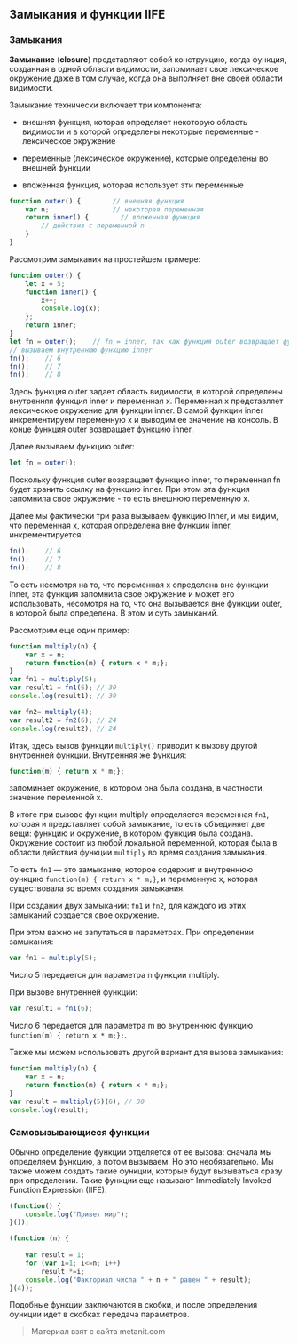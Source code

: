 ## Замыкания и функции IIFE

### Замыкания

**Замыкание** (**closure**) представляют собой конструкцию, когда функция, созданная в одной области видимости, запоминает свое лексическое окружение даже в том случае, когда она выполняет вне своей области видимости.

Замыкание технически включает три компонента:

- внешняя функция, которая определяет некоторую область видимости и в которой определены некоторые переменные - лексическое 
окружение

- переменные (лексическое окружение), которые определены во внешней функции

- вложенная функция, которая использует эти переменные

```js
function outer() {        // внешняя функция
    var n;                // некоторая переменная
    return inner() {        // вложенная функция
        // действия с переменной n
    }
}
```

Рассмотрим замыкания на простейшем примере:

```js
function outer() {
    let x = 5;
    function inner() {
        x++;
        console.log(x);
    };
    return inner;
}
let fn = outer();    // fn = inner, так как функция outer возвращает функцию inner
// вызываем внутреннюю функцию inner
fn();    // 6
fn();    // 7
fn();    // 8
```

Здесь функция outer задает область видимости, в которой определены внутренняя функция inner и переменная x. Переменная x представляет лексическое окружение для функции inner. В самой функции inner инкрементируем переменную x и выводим ее значение на консоль. В конце функция outer возвращает функцию inner.

Далее вызываем функцию outer:

```js
let fn = outer();
```

Поскольку функция outer возвращает функцию inner, то переменная fn будет хранить ссылку на функцию inner. При этом эта функция запомнила свое окружение - то есть внешнюю переменную x.

Далее мы фактически три раза вызываем функцию Inner, и мы видим, что переменная x, которая определена вне функции inner, инкрементируется:

```js
fn();    // 6
fn();    // 7
fn();    // 8
```

То есть несмотря на то, что переменная x определена вне функции inner, эта функция запомнила свое окружение и может его использовать, несомотря на то, что она вызывается вне функции outer, в которой была определена. В этом и суть замыканий.

Рассмотрим еще один пример:

```js
function multiply(n) {
    var x = n;
    return function(m) { return x * m;};
}
var fn1 = multiply(5);
var result1 = fn1(6); // 30
console.log(result1); // 30

var fn2= multiply(4);
var result2 = fn2(6); // 24
console.log(result2); // 24
```

Итак, здесь вызов функции `multiply()` приводит к вызову другой внутренней функции. Внутренняя же функция:

```js
function(m) { return x * m;};
```

запоминает окружение, в котором она была создана, в частности, значение переменной x.

В итоге при вызове функции multiply определяется переменная `fn1`, которая и представляет собой замыкание, то есть объединяет две вещи: функцию и окружение, в котором функция была создана. Окружение состоит из любой локальной переменной, которая была в области действия функции `multiply` во время создания замыкания.

То есть `fn1` — это замыкание, которое содержит и внутреннюю функцию `function(m) { return x * m;}`, и переменную x, которая существовала во время создания замыкания.

При создании двух замыканий: `fn1` и `fn2`, для каждого из этих замыканий создается свое окружение.

При этом важно не запутаться в параметрах. При определении замыкания:

```js
var fn1 = multiply(5);
```

Число 5 передается для параметра n функции multiply.

При вызове внутренней функции:

```js
var result1 = fn1(6);
```

Число 6 передается для параметра m во внутреннюю функцию `function(m) { return x * m;};`.

Также мы можем использовать другой вариант для вызова замыкания:

```js
function multiply(n) {
    var x = n;
    return function(m) { return x * m;};
}
var result = multiply(5)(6); // 30
console.log(result);
```

### Самовызывающиеся функции

Обычно определение функции отделяется от ее вызова: сначала мы определяем функцию, а потом вызываем. Но это необязательно. Мы также можем создать такие функции, которые будут вызываться сразу при определении. Такие функции еще называют Immediately Invoked Function Expression (IIFE).

```js
(function() {
    console.log("Привет мир");
}());

(function (n) {
    
    var result = 1;
    for (var i=1; i<=n; i++)
        result *=i;
    console.log("Факториал числа " + n + " равен " + result);
}(4));
```

Подобные функции заключаются в скобки, и после определения функции идет в скобках передача параметров.


> Материал взят с сайта metanit.com